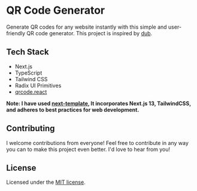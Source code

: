 # QR Code Generator

Generate QR codes for any website instantly with this simple and user-friendly QR code generator. This project is inspired by [dub](https://dub.sh).

## Tech Stack

- Next.js
- TypeScript
- Tailwind CSS
- Radix UI Primitives
- [qrcode.react](https://www.npmjs.com/package/qrcode.react)

**Note: I have used [next-template](https://github.com/SameerJadav/next-template), It incorporates Next.js 13, TailwindCSS, and adheres to best practices for web development.**

## Contributing

I welcome contributions from everyone! Feel free to contribute in any way you can to make this project even better. I'd love to hear from you!

## License

Licensed under the [MIT license](./LICENSE.md).
